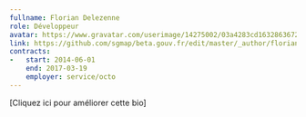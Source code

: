 ```yaml
---
fullname: Florian Delezenne
role: Développeur
avatar: https://www.gravatar.com/userimage/14275002/03a4283cd1632863672a3e249abdb8cb.png?size=512
link: https://github.com/sgmap/beta.gouv.fr/edit/master/_author/florian.delezenne.md
contracts:
-   start: 2014-06-01
    end: 2017-03-19
    employer: service/octo
---
```


[Cliquez ici pour améliorer cette bio]
